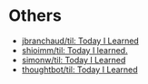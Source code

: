# Others

- [jbranchaud/til: Today I Learned](https://github.com/jbranchaud/til)
- [shioimm/til: Today I learned.](https://github.com/shioimm/til)
- [simonw/til: Today I Learned](https://github.com/simonw/til)
- [thoughtbot/til: Today I Learned](https://github.com/thoughtbot/til)
